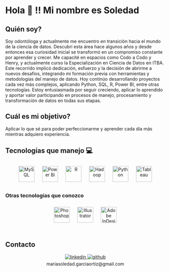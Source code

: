 

#  Hola 👋 !! Mi nombre es Soledad  
  

  

## Quién soy?  
  

Soy odontóloga y actualmente me encuentro en transición hacia el mundo de la ciencia de datos. Descubrí esta área hace algunos años y desde entonces esa curiosidad inicial se transformó en un compromiso constante por aprender y crecer.
Me capacité en espacios como Codo a Codo y Henry, y actualmente curso la Especialización en Ciencia de Datos en ITBA. Este recorrido implicó dedicación, esfuerzo y la decisión de abrirme a nuevos desafíos, integrando mi formación previa con herramientas y metodologías del manejo de datos.
Hoy continúo desarrollando proyectos cada vez más complejos, aplicando Python, SQL, R, Power BI, entre otras tecnologías. Estoy entusiasmada por seguir creciendo, aplicar lo aprendido y aportar valor participando en procesos de manejo, procesamiento y transformación de datos en todas sus etapas. 
  
  

## Cuál es mi objetivo?  
  

Aplicar lo que sé para poder perfeccionarme y aprender cada día más mientras adquiero experiencia.  
  

## Tecnologías que manejo 💻  
  

<div align="center">  
<a href="https://www.mysql.com/" target="_blank"><img style="margin: 10px" src="https://profilinator.rishav.dev/skills-assets/mysql-original-wordmark.svg" alt="MySQL" height="50" /></a>  
<a href="https://powerbi.microsoft.com/en-us/" target="_blank"><img style="margin: 10px" src="https://profilinator.rishav.dev/skills-assets/powerbi.png" alt="Power Bi" height="50" /></a>  
<a href="https://www.r-project.org/" target="_blank"><img style="margin: 10px" src="https://profilinator.rishav.dev/skills-assets/r.svg" alt="R" height="50" /></a>  
<a href="https://hadoop.apache.org/" target="_blank"><img style="margin: 10px" src="https://profilinator.rishav.dev/skills-assets/apache_hadoop-icon.svg" alt="Hadoop" height="50" /></a>  
<a href="https://www.python.org/" target="_blank"><img style="margin: 10px" src="https://profilinator.rishav.dev/skills-assets/python-original.svg" alt="Python" height="50" /></a>  
<a href="https://www.tableau.com/" target="_blank"><img style="margin: 10px" src="https://profilinator.rishav.dev/skills-assets/tableau.svg" alt="Tableau" height="50" /></a>  
</div>  

### Otras tecnologías que conozco
  

<div align="center">  
<a href="https://www.adobe.com/in/products/photoshop.html" target="_blank"><img style="margin: 10px" src="https://profilinator.rishav.dev/skills-assets/photoshop-plain.svg" alt="Photoshop" height="50" /></a>  
<a href="https://www.adobe.com/in/products/illustrator.html" target="_blank"><img style="margin: 10px" src="https://profilinator.rishav.dev/skills-assets/adobe_illustrator-icon.svg" alt="Illustrator" height="50" /></a>  
<a href="https://www.adobe.com/in/products/indesign.html" target="_blank"><img style="margin: 10px" src="https://profilinator.rishav.dev/skills-assets/adobeindesign.svg" alt="Adobe InDesign" height="50" /></a>  
</div>  

<br/>  




## Contacto  
<div align="center">
<a href="https://linkedin.com/in/mariasoledadgarciaortiz/" target="_blank">
<img src=https://img.shields.io/badge/linkedin-%231E77B5.svg?&style=for-the-badge&logo=linkedin&logoColor=white alt=linkedin style="margin-bottom: 5px;" />
</a>
<a href="https://github.com/MSoledadGarcia" target="_blank">
<img src=https://img.shields.io/badge/github-%2324292e.svg?&style=for-the-badge&logo=github&logoColor=white alt=github style="margin-bottom: 5px;" />
</a>  
</div>  
  

<div align="center">mariasoledad.garciaortiz@gmail.com</div>  
  

<br/>  

